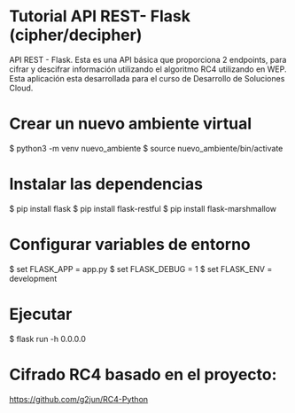 # Tutorial API REST- Flask (cipher/decipher)
API REST - Flask. Esta es una API básica que proporciona 2 endpoints, para cifrar y descifrar información utilizando el algoritmo RC4 utilizando en WEP. Esta aplicación esta desarrollada para el curso de Desarrollo de Soluciones Cloud. 

# Crear un nuevo ambiente virtual
$ python3 -m venv nuevo_ambiente
$ source nuevo_ambiente/bin/activate

# Instalar las dependencias
$ pip install flask 
$ pip install flask-restful 
$ pip install flask-marshmallow

# Configurar variables de entorno
$ set FLASK_APP = app.py
$ set FLASK_DEBUG = 1
$ set FLASK_ENV = development

# Ejecutar
$ flask run -h 0.0.0.0

# Cifrado RC4 basado en el proyecto:
https://github.com/g2jun/RC4-Python
